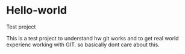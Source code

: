 # Hello-world
Test project


This is a test project to understand hw git works and to get real world experienc working with GIT.
so basically dont care about this.